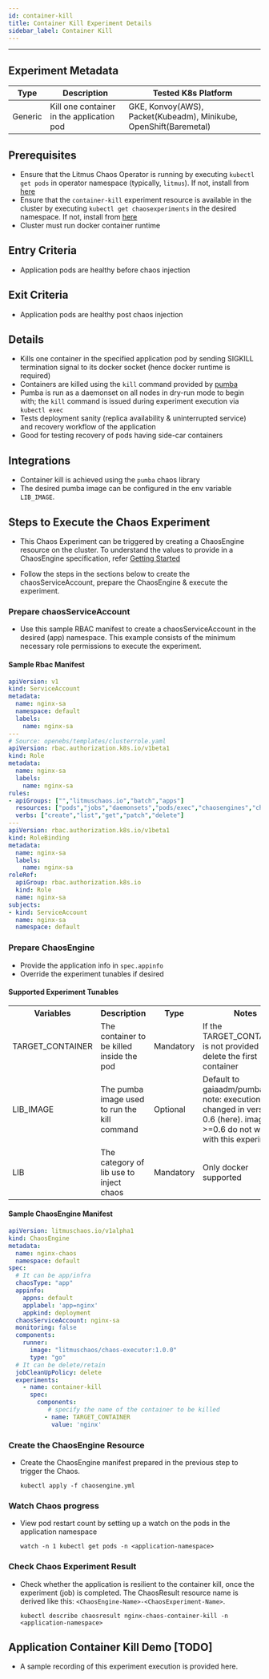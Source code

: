```yaml
---
id: container-kill
title: Container Kill Experiment Details
sidebar_label: Container Kill
---
```

------

## Experiment Metadata

| Type      | Description              | Tested K8s Platform                                               |
| ----------| ------------------------ | ------------------------------------------------------------------|
| Generic   | Kill one container in the application pod | GKE, Konvoy(AWS), Packet(Kubeadm), Minikube, OpenShift(Baremetal)  |

## Prerequisites

- Ensure that the Litmus Chaos Operator is running by executing `kubectl get pods` in operator namespace (typically, `litmus`). If not, install from [here](https://github.com/litmuschaos/chaos-operator/blob/master/deploy/operator.yaml)
- Ensure that the `container-kill` experiment resource is available in the cluster by executing `kubectl get chaosexperiments` in the desired namespace. If not, install from [here](https://hub.litmuschaos.io/charts/generic/experiments/container-kill)
- Cluster must run docker container runtime

## Entry Criteria

- Application pods are healthy before chaos injection

## Exit Criteria

- Application pods are healthy post chaos injection

## Details

- Kills one container in the specified application pod by sending SIGKILL termination signal to its docker socket (hence docker runtime is required)
- Containers are killed using the `kill` command provided by [pumba](https://github.com/alexei-led/pumba)
- Pumba is run as a daemonset on all nodes in dry-run mode to begin with; the `kill` command is issued during experiment execution via `kubectl exec`
- Tests deployment sanity (replica availability & uninterrupted service) and recovery workflow of the application
- Good for testing recovery of pods having side-car containers

## Integrations

- Container kill is achieved using the `pumba` chaos library
- The desired pumba image can be configured in the env variable `LIB_IMAGE`. 
<!--- For the furute, other chaoslibs might be added which do not depend on docker runtime. The LIB env varable must be added then.-->

## Steps to Execute the Chaos Experiment

- This Chaos Experiment can be triggered by creating a ChaosEngine resource on the cluster. To understand the values to provide in a ChaosEngine specification, refer [Getting Started](getstarted.md/#prepare-chaosengine)

- Follow the steps in the sections below to create the chaosServiceAccount, prepare the ChaosEngine & execute the experiment.

### Prepare chaosServiceAccount

- Use this sample RBAC manifest to create a chaosServiceAccount in the desired (app) namespace. This example consists of the minimum necessary role permissions to execute the experiment.

#### Sample Rbac Manifest

```yaml
apiVersion: v1
kind: ServiceAccount
metadata:
  name: nginx-sa
  namespace: default
  labels:
    name: nginx-sa
---
# Source: openebs/templates/clusterrole.yaml
apiVersion: rbac.authorization.k8s.io/v1beta1
kind: Role
metadata:
  name: nginx-sa
  labels:
    name: nginx-sa
rules:
- apiGroups: ["","litmuschaos.io","batch","apps"]
  resources: ["pods","jobs","daemonsets","pods/exec","chaosengines","chaosexperiments","chaosresults"]
  verbs: ["create","list","get","patch","delete"]
---
apiVersion: rbac.authorization.k8s.io/v1beta1
kind: RoleBinding
metadata:
  name: nginx-sa
  labels:
    name: nginx-sa
roleRef:
  apiGroup: rbac.authorization.k8s.io
  kind: Role
  name: nginx-sa
subjects:
- kind: ServiceAccount
  name: nginx-sa
  namespace: default

```

### Prepare ChaosEngine

- Provide the application info in `spec.appinfo`
- Override the experiment tunables if desired

#### Supported Experiment Tunables

<table>
<tr>
<th> Variables </th>
<th> Description  </th>
<th> Type </th>
<th> Notes </th>
</tr>
<tr>
<td> TARGET_CONTAINER  </td>
<td> The container to be killed inside the pod </td>
<td> Mandatory </td>
<td> If the TARGET_CONTAINER is not provided it will delete the first container </td>
</tr>
<tr>
<td> LIB_IMAGE  </td>
<td> The pumba image used to run the kill command </td>
<td> Optional </td>
<td> Default to gaiaadm/pumba:0.4.8; note: execution logic changed in version 0.6 (here). images >=0.6 do not work with this experiment. </td>
</tr>
<tr>
<td> LIB  </td>
<td> The category of lib use to inject chaos </td>
<td> Mandatory  </td>
<td> Only docker supported </td>
</tr>
</table>


#### Sample ChaosEngine Manifest

```yaml
apiVersion: litmuschaos.io/v1alpha1
kind: ChaosEngine
metadata:
  name: nginx-chaos
  namespace: default
spec:
  # It can be app/infra
  chaosType: "app" 
  appinfo:
    appns: default
    applabel: 'app=nginx'
    appkind: deployment
  chaosServiceAccount: nginx-sa
  monitoring: false
  components:
    runner:
      image: "litmuschaos/chaos-executor:1.0.0"
      type: "go"
  # It can be delete/retain
  jobCleanUpPolicy: delete 
  experiments:
    - name: container-kill
      spec:
        components:
           # specify the name of the container to be killed
          - name: TARGET_CONTAINER
            value: 'nginx'
```

### Create the ChaosEngine Resource

- Create the ChaosEngine manifest prepared in the previous step to trigger the Chaos.

  `kubectl apply -f chaosengine.yml`

### Watch Chaos progress

- View pod restart count by setting up a watch on the pods in the application namespace

  `watch -n 1 kubectl get pods -n <application-namespace>`

### Check Chaos Experiment Result

- Check whether the application is resilient to the container kill, once the experiment (job) is completed. The ChaosResult resource name is derived like this: `<ChaosEngine-Name>-<ChaosExperiment-Name>`.

  `kubectl describe chaosresult nginx-chaos-container-kill -n <application-namespace>`

## Application Container Kill Demo [TODO]

- A sample recording of this experiment execution is provided here.

